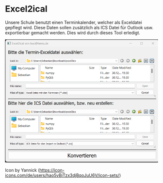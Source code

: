 # Excel2ical
Unsere Schule benutzt einen Terminkalender, welcher als Exceldatei gepflegt wird.
Diese Daten sollen zusätzlich als ICS Datei für Outlook usw. exportierbar gemacht werden.
Dies wird durch dieses Tool erledigt.



[![Screenshot](https://github.com/Buchhems/Excel2ical/blob/main/screenshot.png "Screenshot")](https://hems.de)

Icon by Yannick (https://icon-icons.com/de/users/hao5vBiTzx3djBqoJuU6V/icon-sets/)

